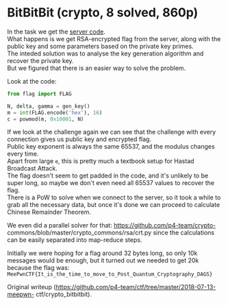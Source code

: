 # BitBitBit (crypto, 8 solved, 860p)

In the task we get the [server code](server.py).  
What happens is we get RSA-encrypted flag from the server, along with the
public key and some parameters based on the private key primes.  
The inteded solution was to analyse the key generation algorithm and recover
the private key.  
But we figured that there is an easier way to solve the problem.

Look at the code:

```python  
from flag import FLAG

N, delta, gamma = gen_key()  
m = int(FLAG.encode('hex'), 16)  
c = powmod(m, 0x10001, N)  
```

If we look at the challenge again we can see that the challenge with every
connection gives us public key and encrypted flag.  
Public key exponent is always the same 65537, and the modulus changes every
time.  
Apart from large `e`, this is pretty much a textbook setup for Hastad
Broadcast Attack.  
The flag doesn't seem to get padded in the code, and it's unlikely to be super
long, so maybe we don't even need all 65537 values to recover the flag.  
There is a PoW to solve when we connect to the server, so it took a while to
grab all the necessary data, but once it's done we can proceed to calculate
Chinese Remainder Theorem.

We even did a parallel solver for that: https://github.com/p4-team/crypto-
commons/blob/master/crypto_commons/rsa/crt.py since the calculations can be
easily separated into map-reduce steps.

Initially we were hoping for a flag around 32 bytes long, so only 10k messages
would be enough, but it turned out we needed to get 20k because the flag was:
`MeePwnCTF{It_is_the_time_to_move_to_Post_Quantum_Cryptography_DAGS}`  

Original writeup
(https://github.com/p4-team/ctf/tree/master/2018-07-13-meepwn-
ctf/crypto_bitbitbit).